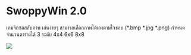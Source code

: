 # SwoppyWin 2.0

เกมจิกซอสลับภาพ เล่นง่ายๆ สามารถเลือกภาพได้เองตามใจชอบ (*.bmp *.jpg *.png) กำหนดจำนวนตารางได้ 3 ระดับ 4x4 6x6 8x8

<image src="swoppywin2.png">


